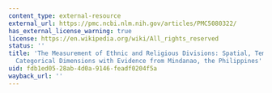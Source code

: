 ```yaml
---
content_type: external-resource
external_url: https://pmc.ncbi.nlm.nih.gov/articles/PMC5080322/
has_external_license_warning: true
license: https://en.wikipedia.org/wiki/All_rights_reserved
status: ''
title: 'The Measurement of Ethnic and Religious Divisions: Spatial, Temporal, and
  Categorical Dimensions with Evidence from Mindanao, the Philippines'
uid: fdb1ed05-28ab-4d0a-9146-feadf0204f5a
wayback_url: ''
---
```

